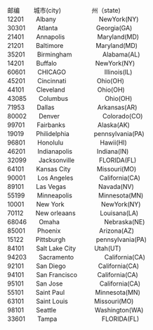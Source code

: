 邮编　　 城市(city)　　　　　州（state)  
12201　　Albany　　　　　　　NewYork(NY)  
30301　　Atlanta　　　　　　 Georgia(GA)  
21401　　Annapolis　　　　　 Maryland(MD)  
21201　　Baltimore　　　　　 Maryland(MD)  
35201　　Birmingham　　　　　Alabama(AL)  
14201　　Buffalo　　　　　　 NewYork(NY)  
60601　　CHICAGO　　　　　　 Illinois(IL)  
45201　　Cincinnati　　　　　Ohio(OH)  
44101　　Cleveland　　　　　 Ohio(OH)  
43085　　Columbus　　　　　　Ohio(OH)　  
71953　　Dallas　　　　　　　Arkansas(AR)  
80002　　Denver　　　　　　　Colorado(CO)  
99701　　Fairbanks　　　　　 Alaska(AK)  
19019　　Philidelphia　　　　pennsylvania(PA)  
96801　　Honolulu　　　　　　Hawii(HI)  
46201　　Indianapolis　　　　Indiana(IN)  
32099　　Jacksonville　　　　FLORIDA(FL)　　　　　  
64101　　Kansas City　　　　 Missouri(MO)  
90001　　Los Angeles　　　　 California(CA)  
89101　　Las Vegas　　　　　 Navada(NV)  
55199　　Minneapolis　　　　 Minnesota(MN)  
10001　　New York　　　　　　NewYork(NY)  
70112　　New orleaans　　　　Louisana(LA)  
68046　　Omaha　　　　　　　 Nebraska(NE)  
85001　　Phoenix　　　　　　 Arizona(AZ)  
15122　　Pittsburgh　　　　　pennsylvania(PA)  
84101　　Salt Lake City　　　Utah(UT)  
94203　　Sacramento　　　　　California(CA)  
92101　　San Diego　　　　　 California(CA)  
94101　　San Francisco　　　 California(CA)  
95101　　San Jose　　　　　　California(CA)  
55101　　Saint Paul　　　　　Minnesota(MN)  
63101　　Saint Louis　　　　 Missouri(MO)  
98101　　Seattle　　　　　　 Washington(WA)  
33601　　Tampa　　　　　　　 FLORIDA(FL)